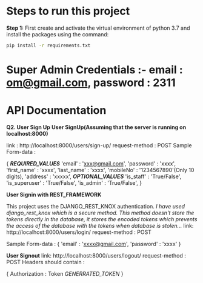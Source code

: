 # Steps to run this project

__Step 1:__
First create and activate the virtual environment of python 3.7 and install the packages using the command:
```bash
pip install -r requirements.txt
```
# Super Admin Credentials :- email : om@gmail.com, password : 2311

# API Documentation

__Q2. User Sign Up__
__User SignUp(Assuming that the server is running on localhost:8000)__


link : http://localhost:8000/users/sign-up/
request-method : POST 
Sample Form-data :

{
    __*REQUIRED_VALUES*__
    'email'         : 'xxx@gmail.com',
    'password'      : 'xxxx',
    'first_name'    : 'xxxx',
    'last_name'     : 'xxxx',
    'mobileNo'      : '1234567890'(Only 10 digits),
    'address'       : 'xxxxx',
    __*OPTIONAL_VALUES*__
    'is_staff'     : 'True/False',
    'is_superuser' : 'True/False',
    'is_admin'     : 'True/False',
}


__User Signin with REST_FRAMEWORK__

This project uses the DJANGO_REST_KNOX authentication.
*I have used django_rest_knox which is a secure method. This method doesn't store the tokens directly in the database, it stores the encoded tokens which prevents the access of the database with the tokens when database is stolen...*
link: http://localhost:8000/users/login/
request-method : POST

Sample Form-data :
{
    'email'    : 'xxxx@gmail.com',
    'password' : 'xxxx'
}


__User Signout__
link: http://localhost:8000/users/logout/
request-method : POST
Headers should contain :

{
    Authorization : Token *GENERRATED_TOKEN*
}

